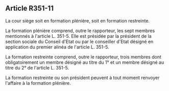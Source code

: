 ## Article R351-11

La cour siège soit en formation plénière, soit en formation restreinte.

La formation plénière comprend, outre le rapporteur, les sept membres mentionnés à l'article L. 351-5. Elle
est présidée par la président de la section sociale du Conseil d'Etat ou par le conseiller d'Etat désigné en
application du premier alinéa de l'article L. 351-5.

La formation restreinte comprend, outre le rapporteur, trois membres dont obligatoirement un membre
désigné au titre du 1° et un membre désigné au titre du 2° de l'article L. 351-5.

La formation restreinte ou son président peuvent à tout moment renvoyer l'affaire à la formation plénière.

